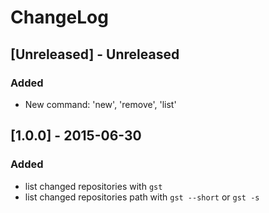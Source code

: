 # ChangeLog

## [Unreleased] - Unreleased
### Added
- New command: 'new', 'remove', 'list'

## [1.0.0] - 2015-06-30
### Added
- list changed repositories with `gst`
- list changed repositories path with `gst --short` or `gst -s`
